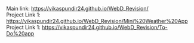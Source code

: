 Main link: https://vikaspundir24.github.io/WebD_Revision/<br/>
Project Link 1: https://vikaspundir24.github.io/WebD_Revision/Mini%20Weather%20App<br/>
Project Link 1: https://vikaspundir24.github.io/WebD_Revision/To-Do%20app
